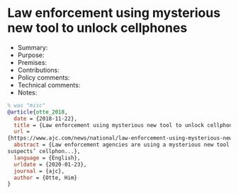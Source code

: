 # Law enforcement using mysterious new tool to unlock cellphones

- Summary:
- Purpose:
- Premises:
- Contributions:
- Policy comments:
- Technical comments:
- Notes:

```bib
% was "misc"
@article{otte_2018,
  date = {2018-11-22},
  title = {Law enforcement using mysterious new tool to unlock cellphones},
  url =
{https://www.ajc.com/news/national/law-enforcement-using-mysterious-new-tool-unlock-cellphones/oYAAY0lRinEzsjiI3NhClM/},
  abstract = {Law enforcement agencies are using a mysterious new tool to unlock criminal
suspects’ cellphon...},
  language = {English},
  urldate = {2020-01-23},
  journal = {ajc},
  author = {Otte, Him}
}
```
